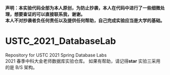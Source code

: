   
**声明：本实验代码全部为本人原创，为防止抄袭，本人在代码中进行了一些细微处理，想要查证的可以直接联系我，谢谢。  
本人不对抄袭者负任何责任以及提供任何帮助，自己完成实验应当是大学的基础。**     
  
# USTC_2021_DatabaseLab
 Repository for USTC 2021 Spring Database Labs  
2021 春季中科大金老师数据库实验仓库。 
如果有帮助，请记得**star**
实验三采用的是 B/S 架构。
